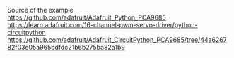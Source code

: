 Source of the example https://github.com/adafruit/Adafruit_Python_PCA9685
https://learn.adafruit.com/16-channel-pwm-servo-driver/python-circuitpython
https://github.com/adafruit/Adafruit_CircuitPython_PCA9685/tree/44a626782f03e05a965bdfdc21b6b275ba82a1b9